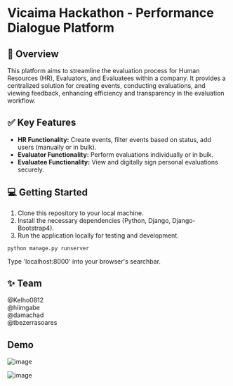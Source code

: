 # Vicaima Hackathon - Performance Dialogue Platform

## 🚀 Overview
This platform aims to streamline the evaluation process for Human Resources (HR), Evaluators, and Evaluatees within a company. 
It provides a centralized solution for creating events, conducting evaluations, and viewing feedback, 
enhancing efficiency and transparency in the evaluation workflow.

## ✅ Key Features
- **HR Functionality:** Create events, filter events based on status, add users (manually or in bulk).
- **Evaluator Functionality:** Perform evaluations individually or in bulk.
- **Evaluatee Functionality:** View and digitally sign personal evaluations securely.

## 💻 Getting Started
1. Clone this repository to your local machine.
2. Install the necessary dependencies (Python, Django, Django-Bootstrap4).
3. Run the application locally for testing and development.
```
python manage.py runserver
```
Type 'localhost:8000' into your browser's searchbar.

## ✨ Team
@Kelho0812   
@hiimgabe   
@damachad   
@tbezerrasoares   

## Demo

![image](https://github.com/damachad/vicaima_hackathon/assets/128734978/e565a494-8da0-4ffd-895f-4b64156a3812)   

![image](https://github.com/damachad/vicaima_hackathon/assets/128734978/5064028d-38cc-4d6b-8186-c04a32a5a218)
